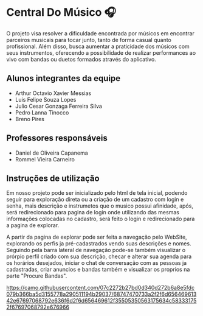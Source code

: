 # Central Do Músico 🎧

O projeto visa resolver a dificuldade encontrada por músicos em encontrar parceiros musicais para tocar junto, tanto de forma casual quanto profissional. Além disso, busca aumentar a praticidade dos músicos com seus instrumentos, oferecendo a possibilidade de realizar performances ao vivo com bandas ou duetos formados através do aplicativo.

## Alunos integrantes da equipe

* Arthur Octavio Xavier Messias
* Luis Felipe Souza Lopes
* Julio Cesar Gonzaga Ferreira Silva
* Pedro Lanna Tinocco
* Breno Pires

## Professores responsáveis 

* Daniel de Oliveira Capanema
* Rommel Vieira Carneiro

## Instruções de utilização

Em nosso projeto pode ser inicializado pelo html de tela inicial, podendo seguir para exploração direta ou a criação de um cadastro com login e senha, mais descrição e instrumetos que o musico possui afinidade, após, será redirecionado para pagina de login onde utilizando das mesmas informações colocadas no cadastro, será feito o login e redirecionado para a pagina de explorar.

A partir da pagina de explorar pode ser feita a navegação pelo WebSite, explorando os perfis ja pré-cadastrados vendo suas descrições e nomes. Seguindo pela barra lateral de navegação pode-se também visualizar o prórpio perfil criado com sua descrição, checar e alterar sua agenda para os horários desejados, iniciar o chat de conversação com as pessoas ja cadastradas, criar anuncios e bandas também e visualizar os proprios na parte "Procure Bandas".

https://camo.githubusercontent.com/07c2272b27bd0d340d272b6a8e5fdc079b366ba5d3155778a290511194b29037/68747470733a2f2f6d65646961342e67697068792e636f6d2f6d656469612f35505350563175634c583331752f67697068792e676966
